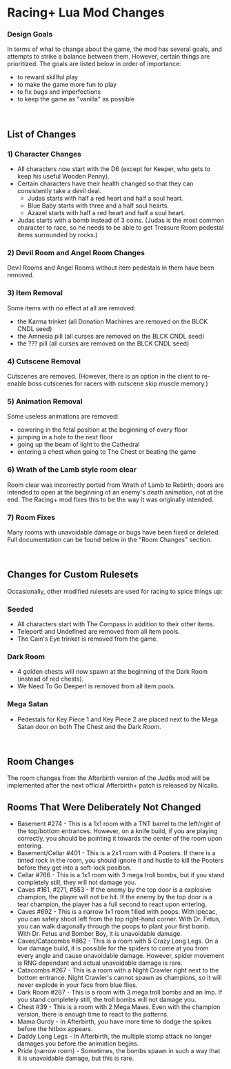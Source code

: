 # Racing+ Lua Mod Changes

### Design Goals

In terms of what to change about the game, the mod has several goals, and attempts to strike a balance between them. However, certain things are prioritized. The goals are listed below in order of importance:

* to reward skillful play
* to make the game more fun to play
* to fix bugs and imperfections
* to keep the game as "vanilla" as possible

<br />

## List of Changes

### 1) Character Changes

* All characters now start with the D6 (except for Keeper, who gets to keep his useful Wooden Penny).
* Certain characters have their health changed so that they can consistently take a devil deal.
  * Judas starts with half a red heart and half a soul heart.
  * Blue Baby starts with three and a half soul hearts.
  * Azazel starts with half a red heart and half a soul heart.
* Judas starts with a bomb instead of 3 coins. (Judas is the most common character to race, so he needs to be able to get Treasure Room pedestal items surrounded by rocks.)

### 2) Devil Room and Angel Room Changes

Devil Rooms and Angel Rooms without item pedestals in them have been removed.

### 3) Item Removal

Some items with no effect at all are removed:

* the Karma trinket (all Donation Machines are removed on the BLCK CNDL seed)
* the Amnesia pill (all curses are removed on the BLCK CNDL seed)
* the ??? pill (all curses are removed on the BLCK CNDL seed)

### 4) Cutscene Removal

Cutscenes are removed. (However, there is an option in the client to re-enable boss cutscenes for racers with cutscene skip muscle memory.)

### 5) Animation Removal

Some useless animations are removed:

* cowering in the fetal position at the beginning of every floor
* jumping in a hole to the next floor
* going up the beam of light to the Cathedral
* entering a chest when going to The Chest or beating the game

### 6) Wrath of the Lamb style room clear

Room clear was incorrectly ported from Wrath of Lamb to Rebirth; doors are intended to open at the beginning of an enemy's death animation, not at the end. The Racing+ mod fixes this to be the way it was originally intended.

### 7) Room Fixes

Many rooms with unavoidable damage or bugs have been fixed or deleted. Full documentation can be found below in the "Room Changes" section.

<br />

## Changes for Custom Rulesets

Occasionally, other modified rulesets are used for racing to spice things up:

### Seeded

* All characters start with The Compass in addition to their other items.
* Teleport! and Undefined are removed from all item pools.
* The Cain's Eye trinket is removed from the game.

### Dark Room

* 4 golden chests will now spawn at the beginning of the Dark Room (instead of red chests).
* We Need To Go Deeper! is removed from all item pools.

### Mega Satan

* Pedestals for Key Piece 1 and Key Piece 2 are placed next to the Mega Satan door on both The Chest and the Dark Room.

<br />

## Room Changes

The room changes from the Afterbirth version of the Jud6s mod will be implemented after the next official Afterbirth+ patch is released by Nicalis.

## Rooms That Were Deliberately Not Changed

* Basement #274 - This is a 1x1 room with a TNT barrel to the left/right of the top/bottom entrances. However, on a knife build, if you are playing correctly, you should be pointing it towards the center of the room upon entering.
* Basement/Cellar #401 - This is a 2x1 room with 4 Pooters. If there is a tinted rock in the room, you should ignore it and hustle to kill the Pooters before they get into a soft-lock position.
* Cellar #766 - This is a 1x1 room with 3 mega troll bombs, but if you stand completely still, they will not damage you.
* Caves #161, #271, #553 - If the enemy by the top door is a explosive champion, the player will not be hit. If the enemy by the top door is a tear champion, the player has a full second to react upon entering.
* Caves #692 - This is a narrow 1x1 room filled with poops. With Ipecac, you can safely shoot left from the top right-hand corner. With Dr. Fetus, you can walk diagonally through the poops to plant your first bomb. With Dr. Fetus and Bomber Boy, it is unavoidable damage.
* Caves/Catacombs #862 - This is a room with 5 Crazy Long Legs. On a low damage build, it is possible for the spiders to come at you from every angle and cause unavoidable damage. However, spider movement is RNG dependant and actual unavoidable damage is rare.
* Catacombs #267 - This is a room with a Night Crawler right next to the bottom entrance. Night Crawler's cannot spawn as champions, so it will never explode in your face from blue flies.
* Dark Room #287 - This is a room with 3 mega troll bombs and an Imp. If you stand completely still, the troll bombs will not damage you.
* Chest #39 - This is a room with 2 Mega Maws. Even with the champion version, there is enough time to react to the patterns.
* Mama Gurdy - In Afterbirth, you have more time to dodge the spikes before the hitbox appears.
* Daddy Long Legs - In Afterbirth, the multiple stomp attack no longer damages you before the animation begins.
* Pride (narrow room) - Sometimes, the bombs spawn in such a way that it is unavoidable damage, but this is rare.
